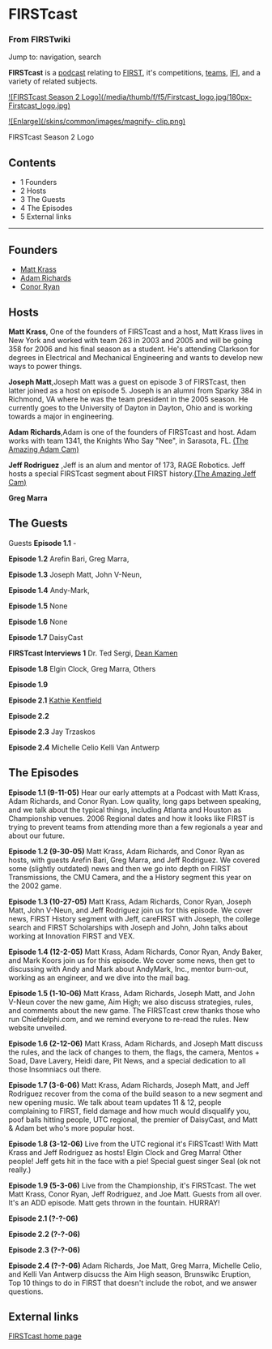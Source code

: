 # FIRSTcast

### From FIRSTwiki

Jump to: navigation, search

**FIRSTcast** is a [podcast](http://www.wikipedia.org/wiki/podcast "wikipedia:podcast" ) relating to [FIRST](/index.php/FIRST "FIRST" ), it's competitions, [teams](/index.php/Team "Team" ), [IFI](/index.php/Innovation_First%2C_Inc. "Innovation First, Inc." ), and a variety of related subjects. 

[![FIRSTcast Season 2 Logo](/media/thumb/f/f5/Firstcast_logo.jpg/180px-
Firstcast_logo.jpg)](/index.php/Image:Firstcast_logo.jpg "FIRSTcast Season 2
Logo" )

[![Enlarge](/skins/common/images/magnify-
clip.png)](/index.php/Image:Firstcast_logo.jpg "Enlarge" )

FIRSTcast Season 2 Logo

## Contents

  * 1 Founders
  * 2 Hosts
  * 3 The Guests
  * 4 The Episodes
  * 5 External links  
---  
  

##  Founders

  * [Matt Krass](/index.php/Matt_Krass "Matt Krass" )
  * [Adam Richards](/index.php/Adam_Richards "Adam Richards" )
  * [Conor Ryan](/index.php?title=Conor_Ryan&action=edit "Conor Ryan" )


##  Hosts

**Matt Krass**, One of the founders of FIRSTcast and a host, Matt Krass lives in New York and worked with team 263 in 2003 and 2005 and will be going 358 for 2006 and his final season as a student. He's attending Clarkson for degrees in Electrical and Mechanical Engineering and wants to develop new ways to power things. 

**Joseph Matt**,Joseph Matt was a guest on episode 3 of FIRSTcast, then latter joined as a host on episode 5. Joseph is an alumni from Sparky 384 in Richmond, VA where he was the team president in the 2005 season. He currently goes to the University of Dayton in Dayton, Ohio and is working towards a major in engineering. 

**Adam Richards**,Adam is one of the founders of FIRSTcast and host. Adam works with team 1341, the Knights Who Say "Nee", in Sarasota, FL. [(The Amazing Adam Cam)](http://podcast.openfirst.org/adam/cam.jpg "http://podcast.openfirst.org/adam/cam.jpg" )

**Jeff Rodriguez** ,Jeff is an alum and mentor of 173, RAGE Robotics. Jeff hosts a special FIRSTcast segment about FIRST history.[(The Amazing Jeff Cam)](http://cardrives.com/cam.jpg "http://cardrives.com/cam.jpg" )

**Greg Marra**


##  The Guests

Guests **Episode 1.1** \-

**Episode 1.2** Arefin Bari, Greg Marra, 

**Episode 1.3** Joseph Matt, John V-Neun, 

**Episode 1.4** Andy-Mark, 

**Episode 1.5** None 

**Episode 1.6** None 

**Episode 1.7** DaisyCast 

**FIRSTcast Interviews 1** Dr. Ted Sergi, [Dean Kamen](/index.php/Dean_Kamen "Dean Kamen" )

**Episode 1.8** Elgin Clock, Greg Marra, Others 

**Episode 1.9**

**Episode 2.1** [Kathie Kentfield](/index.php?title=Kathie_Kentfield&action=edit "Kathie Kentfield" )

**Episode 2.2**

**Episode 2.3** Jay Trzaskos 

**Episode 2.4** Michelle Celio Kelli Van Antwerp 


##  The Episodes

**Episode 1.1 (9-11-05)** Hear our early attempts at a Podcast with Matt Krass, Adam Richards, and Conor Ryan. Low quality, long gaps between speaking, and we talk about the typical things, including Atlanta and Houston as Championship venues. 2006 Regional dates and how it looks like FIRST is trying to prevent teams from attending more than a few regionals a year and about our future. 

**Episode 1.2 (9-30-05)** Matt Krass, Adam Richards, and Conor Ryan as hosts, with guests Arefin Bari, Greg Marra, and Jeff Rodriguez. We covered some (slightly outdated) news and then we go into depth on FIRST Transmissions, the CMU Camera, and the a History segment this year on the 2002 game. 

**Episode 1.3 (10-27-05)** Matt Krass, Adam Richards, Conor Ryan, Joseph Matt, John V-Neun, and Jeff Rodriguez join us for this episode. We cover news, FIRST History segment with Jeff, careFIRST with Joseph, the college search and FIRST Scholarships with Joseph and John, John talks about working at Innovation FIRST and VEX. 

**Episode 1.4 (12-2-05)** Matt Krass, Adam Richards, Conor Ryan, Andy Baker, and Mark Koors join us for this episode. We cover some news, then get to discussing with Andy and Mark about AndyMark, Inc., mentor burn-out, working as an engineer, and we dive into the mail bag. 

**Episode 1.5 (1-10-06)** Matt Krass, Adam Richards, Joseph Matt, and John V-Neun cover the new game, Aim High; we also discuss strategies, rules, and comments about the new game. The FIRSTcast crew thanks those who run Chiefdelphi.com, and we remind everyone to re-read the rules. New website unveiled. 

**Episode 1.6 (2-12-06)** Matt Krass, Adam Richards, and Joseph Matt discuss the rules, and the lack of changes to them, the flags, the camera, Mentos + Soad, Dave Lavery, Heidi dare, Pit News, and a special dedication to all those Insomniacs out there. 

**Episode 1.7 (3-6-06)** Matt Krass, Adam Richards, Joseph Matt, and Jeff Rodriguez recover from the coma of the build season to a new segment and new opening music. We talk about team updates 11 &amp; 12, people complaining to FIRST, field damage and how much would disqualify you, poof balls hitting people, UTC regional, the premier of DaisyCast, and Matt &amp; Adam bet who's more popular host. 

**Episode 1.8 (3-12-06)** Live from the UTC regional it's FIRSTcast! With Matt Krass and Jeff Rodriguez as hosts! Elgin Clock and Greg Marra! Other people! Jeff gets hit in the face with a pie! Special guest singer Seal (ok not really.) 

**Episode 1.9 (5-3-06)** Live from the Championship, it's FIRSTcast. The wet Matt Krass, Conor Ryan, Jeff Rodriguez, and Joe Matt. Guests from all over. It's an ADD episode. Matt gets thrown in the fountain. HURRAY! 

**Episode 2.1 (?-?-06)**

**Episode 2.2 (?-?-06)**

**Episode 2.3 (?-?-06)**

**Episode 2.4 (?-?-06)** Adam Richards, Joe Matt, Greg Marra, Michelle Celio, and Kelli Van Antwerp disucss the Aim High season, Brunswikc Eruption, Top 10 things to do in FIRST that doesn't include the robot, and we answer questions. 

  


##  External links

[FIRSTcast home page](http://podcast.openfirst.org/
"http://podcast.openfirst.org/" )

